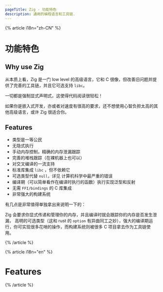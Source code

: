 ```yaml
---
pageTitle: Zig - 功能特色
description: 通用的编程语言和工具链.
---
```


{% article i18n="zh-CN" %}

# 功能特色

## Why use Zig

从本质上看，Zig 是一门 low level 的高级语言，它和 C 很像，但改善旧问题并提供了完善的工具链，并且它可选支持 `libc`。

一切都是强制显式声明式，这使得代码阅读很轻松！

如果你是嵌入式开发，亦或者对速度有很高的要求，还不想使用心智负担太高的其他高级语言，或许 Zig 很适合你。

## Features

- 类型是一等公民
- 无隐式执行
- 手动内存控制，精确的内存泄漏跟踪
- 完善的堆栈跟踪（在裸机器上也可以）
- 对交叉编译的一流支持
- 标准库集成 `libc` ，但不依赖它
- 可选类型代替 `null`，详见 计算机科学中最严重的错误
- 编译期（可以简单看作在编译时执行的函数）执行实现泛型和反射
- 无需 `FFI/bindings` 的 C 库集成
- 非常强大的构建系统

有几点是非常值得单独拿出来说明一下的：

Zig 会要求你显式传递和管理你的内存，并且编译时就会跟踪你的内存是否发生泄漏， 高明的可选类型（这和 rust 的 `option` 有异曲同工之妙），强大的编译期运行，你可实现很多花哨的操作，而构建系统则被很多 C 项目拿去作为工具链使用。

{% /article %}

{% article i18n="en" %}

# Features

{% /article %}